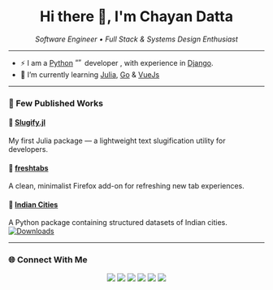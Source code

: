 <h1 align="center">Hi there 👋, I'm Chayan Datta</h1>

<p align="center">
  <em> Software Engineer • Full Stack & Systems Design Enthusiast</em>
</p>

---
- ⚡ I am a [Python](https://www.python.org/) <img src="https://user-images.githubusercontent.com/32599474/235298777-995b15cb-d105-4779-8702-6537ee6a5d59.png" alt= “” width="15" height="15"> developer , with experience in [Django](https://www.djangoproject.com/). <br>
- 🌱 I’m currently learning [Julia](https://julialang.org/), [Go](https://go.dev/) & [VueJs](https://vuejs.org/)

---

### 🚀 Few Published Works

#### 🧩 [Slugify.jl](https://juliahub.com/ui/Packages/Slugify/ofVwp/1.0.0)
My first Julia package — a lightweight text slugification utility for developers.

#### 🦊 [freshtabs](https://addons.mozilla.org/en-US/firefox/addon/freshtabs/)
A clean, minimalist Firefox add-on for refreshing new tab experiences.

#### 🐍 [Indian Cities](https://pypi.org/project/indian-cities/)
A Python package containing structured datasets of Indian cities.  
[![Downloads](https://static.pepy.tech/badge/indian-cities)](https://pepy.tech/project/indian-cities)

---

### 🌐 Connect With Me

<p align="center">
  <a href="https://github.com/chayandatta"><img src="https://img.shields.io/badge/GitHub-181717?style=for-the-badge&logo=github&logoColor=white" /></a>
  <a href="https://www.linkedin.com/in/chayan-datta/"><img src="https://img.shields.io/badge/LinkedIn-0A66C2?style=for-the-badge&logo=linkedin&logoColor=white" /></a>
  <a href="mailto:chayandatta@gmail.com"><img src="https://img.shields.io/badge/Email-D14836?style=for-the-badge&logo=gmail&logoColor=white" /></a>
  <a href="https://huggingface.co/chayandatta"><img src="https://img.shields.io/badge/Hugging%20Face-FFD21E?style=for-the-badge&logo=huggingface&logoColor=black" /></a>
  <a href="https://www.kaggle.com/chayandatta"><img src="https://img.shields.io/badge/Kaggle-20BEFF?style=for-the-badge&logo=kaggle&logoColor=white" /></a>
  <a href="https://medium.com/@chayandatta"><img src="https://img.shields.io/badge/Medium-000000?style=for-the-badge&logo=medium&logoColor=white" /></a>
</p>


